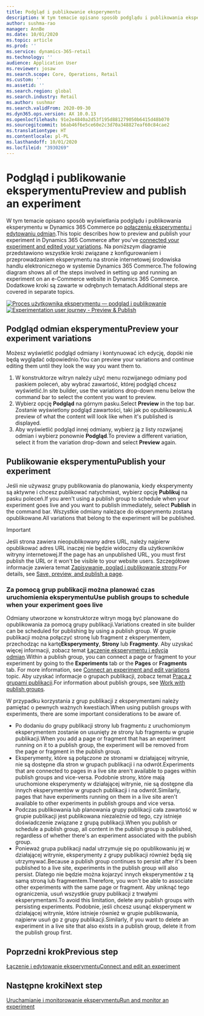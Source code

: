 ```yaml
---
title: Podgląd i publikowanie eksperymentu
description: W tym temacie opisano sposób podglądu i publikowania eksperymentu z Dynamics 365 Commerce.
author: sushma-rao
manager: AnnBe
ms.date: 10/01/2020
ms.topic: article
ms.prod: ''
ms.service: dynamics-365-retail
ms.technology: ''
audience: Application User
ms.reviewer: josaw
ms.search.scope: Core, Operations, Retail
ms.custom: ''
ms.assetid: ''
ms.search.region: global
ms.search.industry: Retail
ms.author: sushmar
ms.search.validFrom: 2020-09-30
ms.dyn365.ops.version: AX 10.0.13
ms.openlocfilehash: 91e2e4840a2d53f195d881279050b6415d48b070
ms.sourcegitcommit: b6ab46f6e5ce60e2c3d70a348827eaf60c84cae2
ms.translationtype: HT
ms.contentlocale: pl-PL
ms.lasthandoff: 10/01/2020
ms.locfileid: "3930269"
---
```

# <a name="preview-and-publish-an-experiment"></a><span data-ttu-id="90040-103">Podgląd i publikowanie eksperymentu</span><span class="sxs-lookup"><span data-stu-id="90040-103">Preview and publish an experiment</span></span>

<span data-ttu-id="90040-104">W tym temacie opisano sposób wyświetlania podglądu i publikowania eksperymentu w Dynamics 365 Commerce po [połączeniu eksperymentu i edytowaniu odmian](experimentation-connect-edit.md).</span><span class="sxs-lookup"><span data-stu-id="90040-104">This topic describes how to preview and publish your experiment in Dynamics 365 Commerce after you've [connected your experiment and edited your variations](experimentation-connect-edit.md).</span></span> <span data-ttu-id="90040-105">Na poniższym diagramie przedstawiono wszystkie kroki związane z konfigurowaniem i przeprowadzaniem eksperymentu na stronie internetowej środowiska handlu elektronicznego w systemie Dynamics 365 Commerce.</span><span class="sxs-lookup"><span data-stu-id="90040-105">The following diagram shows all of the steps involved in setting up and running an experiment on an e-Commerce website in Dynamics 365 Commerce.</span></span> <span data-ttu-id="90040-106">Dodatkowe kroki są zawarte w odrębnych tematach.</span><span class="sxs-lookup"><span data-stu-id="90040-106">Additional steps are covered in separate topics.</span></span>

<span data-ttu-id="90040-107">[ ![Proces użytkownika eksperymentu — podgląd i publikowanie](./media/experimentation_preview_publish.svg) ](./media/experimentation_preview_publish.svg#lightbox)</span><span class="sxs-lookup"><span data-stu-id="90040-107">[ ![Experimentation user journey - Preview & Publish](./media/experimentation_preview_publish.svg) ](./media/experimentation_preview_publish.svg#lightbox)</span></span>

## <a name="preview-your-experiment-variations"></a><span data-ttu-id="90040-108">Podgląd odmian eksperymentu</span><span class="sxs-lookup"><span data-stu-id="90040-108">Preview your experiment variations</span></span>
<span data-ttu-id="90040-109">Możesz wyświetlić podgląd odmiany i kontynuować ich edycję, dopóki nie będą wyglądać odpowiednio.</span><span class="sxs-lookup"><span data-stu-id="90040-109">You can preview your variations and continue editing them until they look the way you want them to.</span></span>

1. <span data-ttu-id="90040-110">W konstruktorze witryn należy użyć menu rozwijanego odmiany pod paskiem poleceń, aby wybrać zawartość, której podgląd chcesz wyświetlić.</span><span class="sxs-lookup"><span data-stu-id="90040-110">In site builder, use the variations drop-down menu below the command bar to select the content you want to preview.</span></span> 
1. <span data-ttu-id="90040-111">Wybierz opcję **Podgląd** na górnym pasku.</span><span class="sxs-lookup"><span data-stu-id="90040-111">Select **Preview** in the top bar.</span></span> <span data-ttu-id="90040-112">Zostanie wyświetlony podgląd zawartości, taki jak po opublikowaniu.</span><span class="sxs-lookup"><span data-stu-id="90040-112">A preview of what the content will look like when it's published is displayed.</span></span>
1. <span data-ttu-id="90040-113">Aby wyświetlić podgląd innej odmiany, wybierz ją z listy rozwijanej odmian i wybierz ponownie **Podgląd**.</span><span class="sxs-lookup"><span data-stu-id="90040-113">To preview a different variation, select it from the variation drop-down and select **Preview** again.</span></span>

## <a name="publish-your-experiment"></a><span data-ttu-id="90040-114">Publikowanie eksperymentu</span><span class="sxs-lookup"><span data-stu-id="90040-114">Publish your experiment</span></span>
<span data-ttu-id="90040-115">Jeśli nie używasz grupy publikowania do planowania, kiedy eksperymenty są aktywne i chcesz publikować natychmiast, wybierz opcję **Publikuj** na pasku poleceń.</span><span class="sxs-lookup"><span data-stu-id="90040-115">If you aren't using a publish group to schedule when your experiment goes live and you want to publish immediately, select **Publish** in the command bar.</span></span> <span data-ttu-id="90040-116">Wszystkie odmiany należące do eksperymentu zostaną opublikowane.</span><span class="sxs-lookup"><span data-stu-id="90040-116">All variations that belong to the experiment will be published.</span></span>
    
> [!IMPORTANT]
> <span data-ttu-id="90040-117">Jeśli strona zawiera nieopublikowany adres URL, należy najpierw opublikować adres URL inaczej nie będzie widoczny dla użytkowników witryny internetowej.</span><span class="sxs-lookup"><span data-stu-id="90040-117">If the page has an unpublished URL, you must first publish the URL or it won't be visible to your website users.</span></span> <span data-ttu-id="90040-118">Szczegółowe informacje zawiera temat [Zapisywanie, pogląd i publikowanie strony](save-preview-publish-page.md).</span><span class="sxs-lookup"><span data-stu-id="90040-118">For details, see [Save, preview, and publish a page](save-preview-publish-page.md).</span></span>
    
### <a name="use-publish-groups-to-schedule-when-your-experiment-goes-live"></a><span data-ttu-id="90040-119">Za pomocą grup publikacji można planować czas uruchomienia eksperymentu</span><span class="sxs-lookup"><span data-stu-id="90040-119">Use publish groups to schedule when your experiment goes live</span></span>
<span data-ttu-id="90040-120">Odmiany utworzone w konstruktorze witryn mogą być planowane do opublikowania za pomocą grupy publikacji.</span><span class="sxs-lookup"><span data-stu-id="90040-120">Variations created in site builder can be scheduled for publishing by using a publish group.</span></span> <span data-ttu-id="90040-121">W grupie publikacji można połączyć stronę lub fragment z eksperymentem, przechodząc na kartę**Eksperymenty**, **Strony** lub **Fragmenty**. Aby uzyskać więcej informacji, zobacz temat [Łączenie eksperymentu i edycja odmian](experimentation-connect-edit.md).</span><span class="sxs-lookup"><span data-stu-id="90040-121">Within a publish group, you can connect a page or fragment to your experiment by going to the **Experiments** tab or the **Pages** or **Fragments** tab. For more information, see [Connect an experiment and edit variations](experimentation-connect-edit.md) topic.</span></span> <span data-ttu-id="90040-122">Aby uzyskać informacje o grupach publikacji, zobacz temat [Praca z grupami publikacji](publish-groups.md).</span><span class="sxs-lookup"><span data-stu-id="90040-122">For information about publish groups, see [Work with publish groups](publish-groups.md).</span></span>

<span data-ttu-id="90040-123">W przypadku korzystania z grup publikacji z eksperymentami należy pamiętać o pewnych ważnych kwestiach.</span><span class="sxs-lookup"><span data-stu-id="90040-123">When using publish groups with experiments, there are some important considerations to be aware of.</span></span>
- <span data-ttu-id="90040-124">Po dodaniu do grupy publikacji strony lub fragmentu z uruchomionym eksperymentem zostanie on usunięty ze strony lub fragmentu w grupie publikacji.</span><span class="sxs-lookup"><span data-stu-id="90040-124">When you add a page or fragment that has an experiment running on it to a publish group, the experiment will be removed from the page or fragment in the publish group.</span></span>
- <span data-ttu-id="90040-125">Eksperymenty, które są połączone ze stronami w działającej witrynie, nie są dostępne dla stron w grupach publikacji i na odwrót.</span><span class="sxs-lookup"><span data-stu-id="90040-125">Experiments that are connected to pages in a live site aren't available to pages within publish groups and vice-versa.</span></span> <span data-ttu-id="90040-126">Podobnie strony, które mają uruchomione eksperymenty w działającej witrynie, nie są dostępne dla innych eksperymentów w grupach publikacji i na odwrót.</span><span class="sxs-lookup"><span data-stu-id="90040-126">Similarly, pages that have experiments running on them in a live site aren't available to other experiments in publish groups and vice versa.</span></span>
- <span data-ttu-id="90040-127">Podczas publikowania lub planowania grupy publikacji cała zawartość w grupie publikacji jest publikowana niezależnie od tego, czy istnieje doświadczenie związane z grupą publikacji.</span><span class="sxs-lookup"><span data-stu-id="90040-127">When you publish or schedule a publish group, all content in the publish group is published, regardless of whether there's an experiment associated with the publish group.</span></span>
- <span data-ttu-id="90040-128">Ponieważ grupa publikacji nadal utrzymuje się po opublikowaniu jej w działającej witrynie, eksperymenty z grupy publikacji również będą się utrzymywać.</span><span class="sxs-lookup"><span data-stu-id="90040-128">Because a publish group continues to persist after it's been published to a live site, experiments in the publish group will also persist.</span></span> <span data-ttu-id="90040-129">Dlatego nie będzie można kojarzyć innych eksperymentów z tą samą stroną lub fragmentem.</span><span class="sxs-lookup"><span data-stu-id="90040-129">Therefore, you won't be able to associate other experiments with the same page or fragment.</span></span> <span data-ttu-id="90040-130">Aby uniknąć tego ograniczenia, usuń wszystkie grupy publikacji z trwałymi eksperymentami.</span><span class="sxs-lookup"><span data-stu-id="90040-130">To avoid this limitation, delete any publish groups with persisting experiments.</span></span> <span data-ttu-id="90040-131">Podobnie, jeśli chcesz usunąć eksperyment w działającej witrynie, które istnieje również w grupie publikowania, najpierw usuń go z grupy publikacji.</span><span class="sxs-lookup"><span data-stu-id="90040-131">Similarly, if you want to delete an experiment in a live site that also exists in a publish group, delete it from the publish group first.</span></span>

## <a name="previous-step"></a><span data-ttu-id="90040-132">Poprzedni krok</span><span class="sxs-lookup"><span data-stu-id="90040-132">Previous step</span></span>
[<span data-ttu-id="90040-133">Łączenie i edytowanie eksperymentu</span><span class="sxs-lookup"><span data-stu-id="90040-133">Connect and edit an experiment</span></span>](experimentation-connect-edit.md)

## <a name="next-step"></a><span data-ttu-id="90040-134">Następne kroki</span><span class="sxs-lookup"><span data-stu-id="90040-134">Next step</span></span>
[<span data-ttu-id="90040-135">Uruchamianie i monitorowanie eksperymentu</span><span class="sxs-lookup"><span data-stu-id="90040-135">Run and monitor an experiment</span></span>](experimentation-run-monitor.md)
